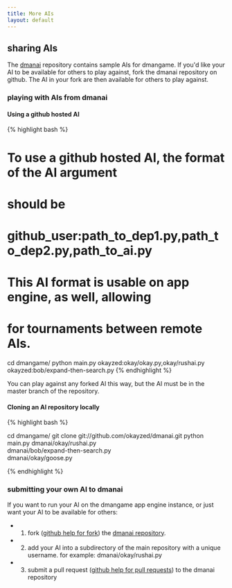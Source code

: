 ```yaml
---
title: More AIs
layout: default
---
```


## sharing AIs

The [dmanai][1] repository contains sample AIs for dmangame.
If you'd like your AI to be available for others to play
against, fork the dmanai repository on github. The AI in your
fork are then available for others to play against.

### playing with AIs from dmanai

#### Using a github hosted AI

{% highlight bash %}
# To use a github hosted AI, the format of the AI argument
# should be
# github_user:path_to_dep1.py,path_to_dep2.py,path_to_ai.py
# This AI format is usable on app engine, as well, allowing
# for tournaments between remote AIs.

cd dmangame/
python main.py okayzed:okay/okay.py,okay/rushai.py \
okayzed:bob/expand-then-search.py
{% endhighlight %}

You can play against any forked AI this way, but the AI must
be in the master branch of the repository.

#### Cloning an AI repository locally

{% highlight bash %}

cd dmangame/
git clone git://github.com/okayzed/dmanai.git
python main.py dmanai/okay/rushai.py \
           dmanai/bob/expand-then-search.py \
           dmanai/okay/goose.py

{% endhighlight %}

### submitting your own AI to dmanai

If you want to run your AI on the dmangame app engine
instance, or just want your AI to be available for others:

 * 1) fork ([github help for fork][2]) the [dmanai repository][1].
 * 2) add your AI into a subdirectory of the main repository with a unique username. for example: dmanai/okay/rushai.py
 * 3) submit a pull request ([github help for pull requests][3]) to the dmanai repository


[1]: http://github.com/okayzed/dmanai
[2]: http://help.github.com/fork-a-repo/
[3]: http://help.github.com/pull-requests/
